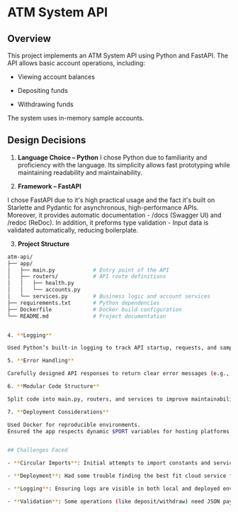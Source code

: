 # ATM System API

## Overview

This project implements an ATM System API using Python and FastAPI. The API allows basic account operations, including:

- Viewing account balances

- Depositing funds

- Withdrawing funds

The system uses in-memory sample accounts.


## Design Decisions

1. **Language Choice – Python**
I chose Python due to familiarity and proficiency with the language. Its simplicity allows fast prototyping while maintaining readability and maintainability.

2. **Framework – FastAPI**

I chose FastAPI due to it's high practical usage and the fact it's built on Starlette and Pydantic for asynchronous, high-performance APIs.  
Moreover, it provides automatic documentation - /docs (Swagger UI) and /redoc (ReDoc).
In addition, it preforms type validation - Input data is validated automatically, reducing boilerplate.

3. **Project Structure**

```bash
atm-api/
├── app/
│   ├── main.py            # Entry point of the API
│   ├── routers/           # API route definitions
│   │   ├── health.py
│   │   └── accounts.py
│   └── services.py        # Business logic and account services
├── requirements.txt       # Python dependencies
├── Dockerfile             # Docker build configuration
└── README.md              # Project documentation


4. **Logging**

Used Python’s built-in logging to track API startup, requests, and sample account data.

5. **Error Handling**

Carefully designed API responses to return clear error messages (e.g., insufficient funds, invalid account).

6. **Modular Code Structure**

Split code into main.py, routers, and services to improve maintainability ans scalability.

7. **Deployment Considerations**

Used Docker for reproducible environments.
Ensured the app respects dynamic $PORT variables for hosting platforms.


## Challenges Faced

- **Circular Imports**: Initial attempts to import constants and services across modules led to circular import errors. This was resolved by refactoring imports and using local imports where necessary.

- **Deployment**: Had some trouble finding the best fit cloud service for deployment. using docker, Heroku had some trouble while Google Cloud demended payment. 

- **Logging**: Ensuring logs are visible in both local and deployed environments. Resolved by using standard Python logging that outputs to stdout, which is captured by hosting platforms like Render.

- **Validation**: Some operations (like deposit/withdraw) need JSON payloads; ensured proper validation via Pydantic models.
